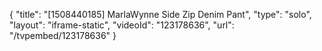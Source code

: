 {
    "title": "[1508440185] MarlaWynne Side Zip Denim Pant",
    "type": "solo",
    "layout": "iframe-static",
    "videoId": "123178636",
    "url": "\/tvpembed\/123178636"
}